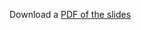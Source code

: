 Download a [PDF of the slides](https://github.com/sccuoa/intro-to-git/raw/master/version_control_with_RStudio.pdf)
